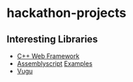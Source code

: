 # hackathon-projects
## Interesting Libraries
- [C++ Web Framework](https://oatpp.io)
- [Assemblyscript](https://www.assemblyscript.org) [Examples](https://www.assemblyscript.org/built-with-assemblyscript.html)
- [Vugu](https://www.vugu.org)
